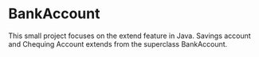 # BankAccount


This small project focuses on the extend feature in Java.
Savings account and Chequing Account extends from the superclass BankAccount.
